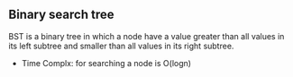 ## Binary search tree 
BST is a binary tree in which a node have a value greater than all values in its left subtree and smaller than all values in its right subtree.

- Time Complx: for searching a node is O(logn)
